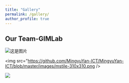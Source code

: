 ```yaml
---
title: "Gallery"
permalink: /gallery/
author_profile: true
---
```


## Our Team-GIMLab

![这是图片](https://github.com/MingyuYan-ICT/MingyuYan-ICT/blob/master/images/mstile-310x310.png "Magic Gardens")

<img src="https://github.com/MingyuYan-ICT/MingyuYan-ICT/blob/master/images/mstile-310x310.png />

<img src="/images/mstile-310x310.png" />

